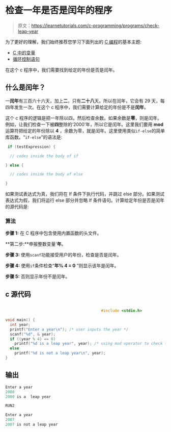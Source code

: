 # 检查一年是否是闰年的程序

> 原文：<https://learnetutorials.com/c-programming/programs/check-leap-year>

为了更好的理解，我们始终推荐您学习下面列出的 [C 编程](../ "C programming")的基本主题:

*   [C 中的变量](../../c-programming/variables)
*   [循环控制语句](../../c-programming/loop-control-statements)

在这个 c 程序中，我们需要找到给定的年份是否是闰年。

## 什么是闰年？

一**闰年**有三百六十六天，加上**二**，只有**二十八**天。所以在闰年，它会有 29 天，每四年发生一次。在这个 c 程序中，我们需要计算给定的年份是不是**闰年**。

这个 c 程序的逻辑是把一年除以四，然后检查余数。如果余数是**零**，则是闰年。例如，让我们检查一下被**四**整除的‘2000’年，所以它是闰年。这里我们要用 **mod** 运算符把给定的年份除以 **4** ，余数为零，就是闰年。这里使用类似`if-else`的简单库函数。“`if-else`”的语法是:

```c
 if (testExpression) {

  // codes inside the body of if

} else {

  // codes inside the body of else

} 

```

如果测试表达式为真，我们将在 If 条件下执行代码，并跳过 else 部分。如果测试表达式为假，我们将运行 else 部分并忽略 If 条件语句。计算给定年份是否是闰年的源代码是:

### 算法

**步骤 1:** 在 C 程序中包含使用内置函数的头文件。

**第二步:**申报整数变量'**年**。

**步骤 3:** 使用`scanf`功能接受用户的年份，检查是否是闰年。

**步骤 4:** 使用`if`条件检查“**年% 4 = 0** ”则显示该年是闰年。

**步骤 5:** 否则显示年份不是闰年。

## c 源代码

```c

                                          #include <stdio.h>

void main() {
  int year;
  printf("Enter a year\n"); /* user inputs the year */
  scanf("%d", & year);
  if ((year % 4) == 0)
    printf("%d is a leap year", year); /* using mod operator to check the given year is leap year on not */
  else
    printf("%d is not a leap year\n", year);
}

```

## 输出

```c
Enter a year
2000
2000 is a  leap year

RUN2

Enter a year
2007
2007 is not a leap year
```
